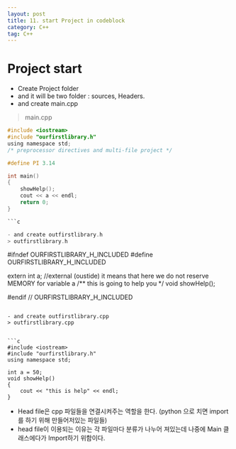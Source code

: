 ```yaml
---
layout: post
title: 11. start Project in codeblock
category: C++
tag: C++
---
```

# Project start
- Create Project folder
- and it will be two folder : sources, Headers.
- and create main.cpp
> main.cpp

```c
#include <iostream>
#include "ourfirstlibrary.h"
using namespace std;
/* preprocessor directives and multi-file project */

#define PI 3.14

int main()
{
    showHelp();
    cout << a << endl;
    return 0;
}

```c

- and create outfirstlibrary.h
> outfirstlibrary.h

```
#ifndef OURFIRSTLIBRARY_H_INCLUDED
#define OURFIRSTLIBRARY_H_INCLUDED

extern int a; //external (oustide) it means that here we do not reserve MEMORY for variable a
/**
    this is going to help you
*/
void showHelp();

#endif // OURFIRSTLIBRARY_H_INCLUDED

```

- and create outfirstlibrary.cpp
> outfirstlibrary.cpp


```c
#include <iostream>
#include "ourfirstlibrary.h"
using namespace std;

int a = 50;
void showHelp()
{
    cout << "this is help" << endl;
}
```

- Head file은 cpp 파일들을 연결시켜주는 역할을 한다. (python 으로 치면 import를 하기 위해 만들어저있는 파일들)
- head file이 이용되는 이유는 각 파일마다 분류가 나누어 져있는데 나중에 Main 클래스에다가 Import하기 위함이다.
